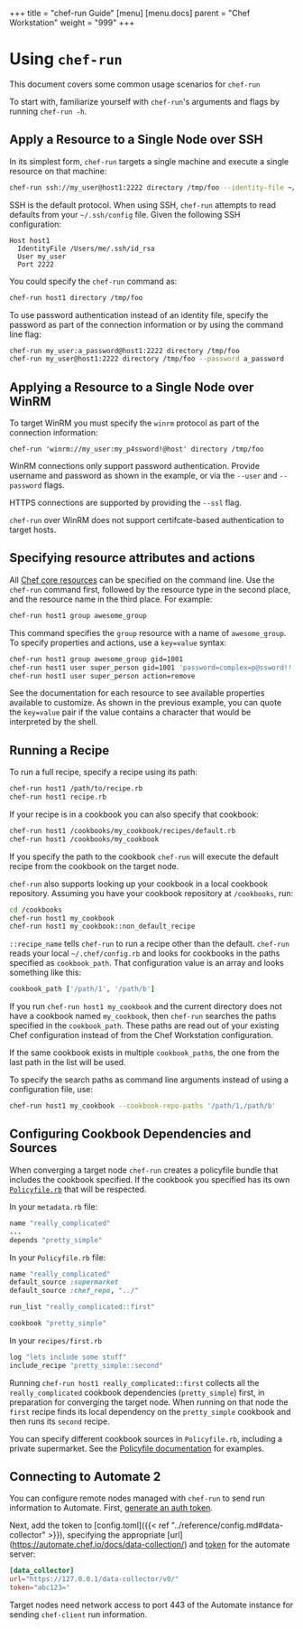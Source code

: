 +++
title = "chef-run Guide"
[menu]
  [menu.docs]
    parent = "Chef Workstation"
    weight = "999"
+++

# Using `chef-run`

This document covers some common usage scenarios for `chef-run`

To start with, familiarize yourself with `chef-run`'s arguments and flags
by running `chef-run -h`.

## Apply a Resource to a Single Node over SSH

In its simplest form, `chef-run` targets a single machine and execute a single
resource on that machine:

```bash
chef-run ssh://my_user@host1:2222 directory /tmp/foo --identity-file ~/.ssh/id_rsa
```

SSH is the default protocol. When using SSH, `chef-run` attempts to read defaults
from your `~/.ssh/config` file. Given the following SSH configuration:

```text
Host host1
  IdentityFile /Users/me/.ssh/id_rsa
  User my_user
  Port 2222
```

You could specify the `chef-run` command as:

```bash
chef-run host1 directory /tmp/foo
```

To use password authentication instead of an identity file, specify the
password as part of the connection information or by using the command line
flag:

```bash
chef-run my_user:a_password@host1:2222 directory /tmp/foo
chef-run my_user@host1:2222 directory /tmp/foo --password a_password
```

## Applying a Resource to a Single Node over WinRM

To target WinRM you must specify the `winrm` protocol as part of the connection
information:

```
chef-run 'winrm://my_user:my_p4ssword!@host' directory /tmp/foo
```

WinRM connections only support password authentication. Provide username and
password as shown in the example, or via the `--user` and `--password` flags.

HTTPS connections are supported by providing the `--ssl` flag.

`chef-run` over WinRM does not support certifcate-based authentication to
target hosts.

## Specifying resource attributes and actions

All [Chef core resources](https://docs.chef.io/resource_reference.html) can be
specified on the command line. Use the `chef-run` command first, followed by
the resource type in the second place, and the resource name in the third
place. For example:

```bash
chef-run host1 group awesome_group
```

This command specifies the `group` resource with a name of `awesome_group`.
To specify properties and actions, use a `key=value` syntax:

```bash
chef-run host1 group awesome_group gid=1001
chef-run host1 user super_person gid=1001 'password=complex=p@ssword!!'
chef-run host1 user super_person action=remove
```

See the documentation for each resource to see available properties available to
customize. As shown in the previous example, you can quote the `key=value` pair
if the value contains a character that would be interpreted by the shell.

## Running a Recipe

To run a full recipe, specify a recipe using its path:

```bash
chef-run host1 /path/to/recipe.rb
chef-run host1 recipe.rb
```

If your recipe is in a cookbook you can also specify that cookbook:

```bash
chef-run host1 /cookbooks/my_cookbook/recipes/default.rb
chef-run host1 /cookbooks/my_cookbook
```

If you specify the path to the cookbook `chef-run` will execute the default
recipe from the cookbook on the target node.

`chef-run` also supports looking up your cookbook in a local cookbook
repository. Assuming you have your cookbook repository at `/cookbooks`, run:

```bash
cd /cookbooks
chef-run host1 my_cookbook
chef-run host1 my_cookbook::non_default_recipe
```

`::recipe_name` tells `chef-run` to run a recipe other than the default.
`chef-run` reads your local `~/.chef/config.rb` and looks for cookbooks in the
paths specified as `cookbook_path`. That configuration value is an array and
looks something like this:

```ruby
cookbook_path ['/path/1', '/path/b']
```

If you run `chef-run host1 my_cookbook` and the current directory does not have
a cookbook named `my_cookbook`, then `chef-run` searches the paths specified in
the `cookbook_path`. These paths are read out of your existing Chef
configuration instead of from the Chef Workstation configuration.

If the same cookbook exists in multiple `cookbook_path`s, the one from the
last path in the list will be used.

To specify the search paths as command line arguments instead of using a
configuration file, use:

```bash
chef-run host1 my_cookbook --cookbook-repo-paths '/path/1,/path/b'
```

## Configuring Cookbook Dependencies and Sources

When converging a target node `chef-run` creates a policyfile bundle that
includes the cookbook specified. If the cookbook you specified has its own
[`Policyfile.rb`](https://docs.chef.io/config_rb_policyfile.html) that will be
respected.

In your `metadata.rb` file:

```ruby
name "really_complicated"
...
depends "pretty_simple"
```

In your `Policyfile.rb` file:

```ruby
name "really_complicated"
default_source :supermarket
default_source :chef_repo, "../"

run_list "really_complicated::first"

cookbook "pretty_simple"
```

In your `recipes/first.rb`

```ruby
log "lets include some stuff"
include_recipe "pretty_simple::second"
```

Running `chef-run host1 really_complicated::first` collects all the
`really_complicated` cookbook dependencies (`pretty_simple`) first, in
preparation for converging the target node. When running on that node the
`first` recipe finds its local dependency on the `pretty_simple` cookbook and
then runs its `second` recipe.

You can specify different cookbook sources in `Policyfile.rb`, including a
private supermarket. See the [Policyfile
documentation](https://docs.chef.io/config_rb_policyfile.html) for examples.

## Connecting to Automate 2

You can configure remote nodes managed with `chef-run` to send run
information to Automate. First, [generate an auth token](https://automate.chef.io/docs/admin/#creating-a-standard-api-token).

Next, add the token to [config.toml]({{< ref "../reference/config.md#data-collector" >}}),
specifying the appropriate [url] (https://automate.chef.io/docs/data-collection/) and
[token](https://automate.chef.io/docs/api-tokens/#creating-a-standard-api-token)
for the automate server:

```toml
[data_collector]
url="https://127.0.0.1/data-collector/v0/"
token="abc123="
```

Target nodes need network access to port 443 of the Automate instance for
sending `chef-client` run information.
